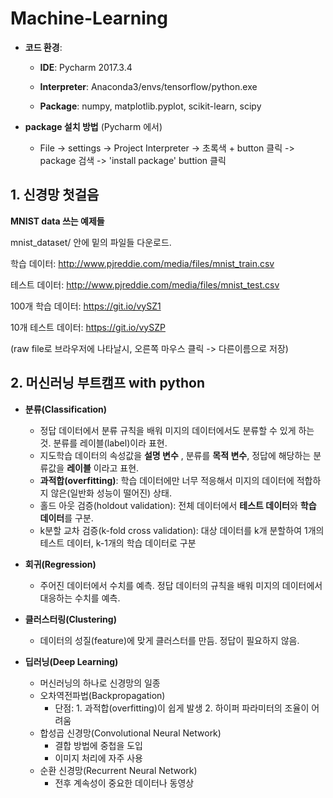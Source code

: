 Machine-Learning
================

* **코드 환경**:

   * **IDE**: Pycharm 2017.3.4
   
   * **Interpreter**: Anaconda3/envs/tensorflow/python.exe
   
   * **Package**: numpy, matplotlib.pyplot, scikit-learn, scipy
   
* **package 설치 방법** (Pycharm 에서)
   * File -> settings -> Project Interpreter -> 초록색 + button 클릭 -> package 검색 -> 'install package' buttion 클릭
   

## 1. 신경망 첫걸음 
**MNIST data 쓰는 예제들** 
   
   mnist_dataset/ 안에 밑의 파일들 다운로드.
   
   학습 데이터: http://www.pjreddie.com/media/files/mnist_train.csv
   
   테스트 데이터: http://www.pjreddie.com/media/files/mnist_test.csv
   
   100개 학습 데이터: https://git.io/vySZ1
   
   10개 테스트 데이터: https://git.io/vySZP
   
   (raw file로 브라우저에 나타날시, 오른쪽 마우스 클릭 -> 다른이름으로 저장)
   
## 2. 머신러닝 부트캠프 with python 

  * **분류(Classification)**
    * 정답 데이터에서 분류 규칙을 배워 미지의 데이터에서도 분류할 수 있게 하는 것. 분류를 레이블(label)이라 표현.
    * 지도학습 데이터의 속성값을 **설명 변수** , 분류를 **목적 변수**, 정답에 해당하는 분류값을 **레이블** 이라고 표현.
    * **과적합(overfitting)**: 학습 데이터에만 너무 적응해서 미지의 데이터에 적합하지 않은(일반화 성능이 떨어진) 상태.
    * 홀드 아웃 검증(holdout validation): 전체 데이터에서 **테스트 데이터**와 **학습 데이터**를 구분.
    * k분할 교차 검증(k-fold cross validation): 대상 데이터를 k개 분할하여 1개의 테스트 데이터, k-1개의 학습 데이터로 구분
  
  * **회귀(Regression)**
    * 주어진 데이터에서 수치를 예측. 정답 데이터의 규칙을 배워 미지의 데이터에서 대응하는 수치를 예측.
    
  * **클러스터링(Clustering)**
    * 데이터의 성질(feature)에 맞게 클러스터를 만듬. 정답이 필요하지 않음.
    
 * **딥러닝(Deep Learning)**
   * 머신러닝의 하나로 신경망의 일종
   * 오차역전파법(Backpropagation)
      * 단점: 1. 과적합(overfitting)이 쉽게 발생   2. 하이퍼 파라미터의 조율이 어려움
   * 합성곱 신경망(Convolutional Neural Network)
      * 결합 방법에 중첩을 도입
      * 이미지 처리에 자주 사용
   * 순환 신경망(Recurrent Neural Network)
      * 전후 계속성이 중요한 데이터나 동영상
   
